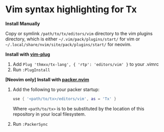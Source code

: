 # Vim syntax highlighting for Tx

**Install Manually**

Copy or symlink `/path/to/tx/editors/vim` directory to the vim plugins
directory, which is either `~/.vim/pack/plugins/start/` for vim or
`~/.local/share/nvim/site/pack/plugins/start/` for neovim.

**Install with [vim-plug](https://github.com/junegunn/vim-plug)**

 1. Add `Plug 'thmxv/tx-lang', { 'rtp': 'editors/vim' }` to your .vimrc
 2. Run `:PlugInstall`

**[Neovim only] Install with [packer.nvim](https://github.com/wbthomason/packer.nvim)**

 1. Add the following to your packer startup:
    ```lua
    use { '<path/to/tx>/editors/vim', as = 'Tx' }
    ```
    Where `<path/to/tx>` is to be substituted by the location of this 
    repository in your local filesystem.

 2. Run `:PackerSync`
